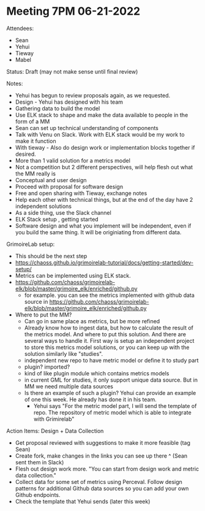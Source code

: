 # Meeting 7PM 06-21-2022
Attendees: 
- Sean
- Yehui
- Tieway
- Mabel

Status: Draft (may not make sense until final review)


Notes:
- Yehui has begun to review proposals again, as we requested. 
- Design - Yehui has designed with his team
- Gathering data to build the model 
- Use ELK stack to shape and make the data available to people in the form of a MM
- Sean can set up technical understanding of components
- Talk with Venu on Slack. Work with ELK stack would be my work to make it function
- With tieway - Also do design work or implementation blocks together if desired. 
- More than 1 valid solution for a metrics model
- Not a competition but 2 different perspectives, will help flesh out what the MM really is
- Conceptual and user design
- Proceed with proposal for software design
- Free and open sharing with Tieway, exchange notes
- Help each other with technical things, but at the end of the day have 2 independent solutions
- As a side thing, use the Slack channel
- ELK Stack setup , getting started 
- Software design and what you implement will be independent, even if you build the same thing. It will be originiating from different data.

GrimoireLab setup:
- This should be the next step
- https://chaoss.github.io/grimoirelab-tutorial/docs/getting-started/dev-setup/
- Metrics can be implemented using ELK stack.
- https://github.com/chaoss/grimoirelab-elk/blob/master/grimoire_elk/enriched/github.py
    - for example. you can see the metrics implemented with github data source in https://github.com/chaoss/grimoirelab-elk/blob/master/grimoire_elk/enriched/github.py
- Where to put the MM?
    - Can go in same place as metrics, but be more refined
    - Already know how to ingest data, but how to calculate the result of the metrics model. And where to put this solution. And there are several ways to handle it. First way is setup an independent project to store this metrics model solutions, or you can keep up with the solution similarly like "studies". 
    - independent new repo to have metric model or define it to study part 
    - plugin? imported?
    - kind of like plugin module which contains metrics models
    - in current GML for studies, it only support unique data source. But in MM we need multiple data sources 
    - Is there an example of such a plugin? Yehui can provide an example of one this week. He already has done it in his team.
        - Yehui says "For the metric model part, I will send the template of repo. The repository of metric model which is able to integrate with Grimirelab" 

Action Items: Design + Data Collection
- Get proposal reviewed with suggestions to make it more feasible (tag Sean)
- Create fork, make changes in the links you can see up there ^ (Sean sent them in Slack)
- Flesh out design work more. "You can start from design work and metric data collection."
- Collect data for some set of metrics using Perceval. Follow design patterns for additional Github data sources so you can add your own Github endpoints. 
- Check the template that Yehui sends (later this week)
